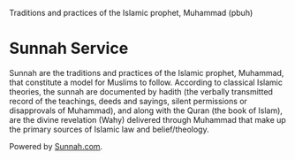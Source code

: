 Traditions and practices of the Islamic prophet, Muhammad (pbuh)

# Sunnah Service

Sunnah are the traditions and practices of the Islamic prophet, Muhammad, that constitute a model for Muslims to follow. 
According to classical Islamic theories, the sunnah are documented by hadith (the verbally transmitted record of the teachings, 
deeds and sayings, silent permissions or disapprovals of Muhammad), and along with the Quran (the book of Islam), are the divine 
revelation (Wahy) delivered through Muhammad that make up the primary sources of Islamic law and belief/theology.

Powered by [Sunnah.com](https://sunnah.com).

